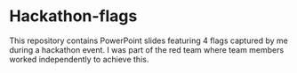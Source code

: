# Hackathon-flags
This repository contains PowerPoint slides featuring 4 flags captured by me during a hackathon event. I was part of the red team where team members worked independently to achieve this.
